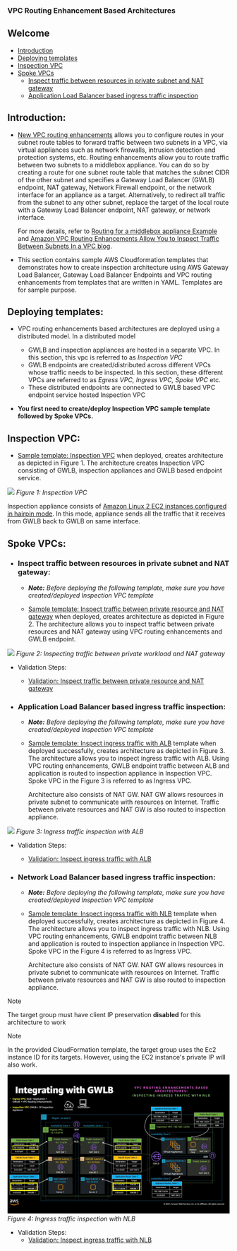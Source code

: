 ### VPC Routing Enhancement Based Architectures

## Welcome

* [Introduction](#introduction)
* [Deploying templates](#deploying-templates)
* [Inspection VPC](#inspection-vpc)
* [Spoke VPCs](#spoke-vpcs)
  * [Inspect traffic between resources in private subnet and NAT gateway](#inspect-traffic-between-resources-in-private-subnet-and-nat-gateway)
  * [Application Load Balancer based ingress traffic inspection](#application-load-balancer-based-ingress-traffic-inspection)

## Introduction:

* [New VPC routing enhancements](https://aws.amazon.com/about-aws/whats-new/2021/08/amazon-vpc-subnets/) allows you to configure routes in your subnet route tables to forward traffic between two subnets in a VPC, via virtual appliances such as network firewalls, intrusion detection and protection systems, etc. Routing enhancements allow you to route traffic between two subnets to a middlebox appliance. You can do so by creating a route for one subnet route table that matches the subnet CIDR of the other subnet and specifies a Gateway Load Balancer (GWLB) endpoint, NAT gateway, Network Firewall endpoint, or the network interface for an appliance as a target. Alternatively, to redirect all traffic from the subnet to any other subnet, replace the target of the local route with a Gateway Load Balancer endpoint, NAT gateway, or network interface.

  For more details, refer to [Routing for a middlebox appliance Example](https://docs.aws.amazon.com/vpc/latest/userguide/route-table-options.html#route-tables-appliance-routing) and [Amazon VPC Routing Enhancements Allow You to Inspect Traffic Between Subnets In a VPC blog](https://aws.amazon.com/blogs/aws/inspect-subnet-to-subnet-traffic-with-amazon-vpc-more-specific-routing/).

* This section contains sample AWS Cloudformation templates that demonstrates how to create inspection architecture using AWS Gateway Load Balancer, Gateway Load Balancer Endpoints and VPC routing enhancements from templates that are written in YAML. Templates are for sample purpose.

## Deploying templates:

* VPC routing enhancements based architectures are deployed using a distributed model. In a distributed model
  * GWLB and inspection appliances are hosted in a separate VPC. In this section, this vpc is referred to as *Inspection VPC*
  * GWLB endpoints are created/distributed across different VPCs whose traffic needs to be inspected. In this section, these different VPCs are referred to as *Egress VPC, Ingress VPC, Spoke VPC* etc.
  * These distributed endpoints are connected to GWLB based VPC endpoint service hosted Inspection VPC

* **You first need to create/deploy Inspection VPC sample template followed by Spoke VPCs.**

## Inspection VPC:

* [Sample template: Inspection VPC](templates/InspectionVpc.yaml) when deployed, creates architecture as depicted in Figure 1. The architecture creates Inspection VPC consisting of GWLB, inspection appliances and GWLB based endpoint service.

![](images/inspection_vpc.jpg)
*Figure 1: Inspection VPC*

Inspection appliance consists of [Amazon Linux 2 EC2 instances configured in hairpin mode](../../aws-cli/gwlb/configure_iptables_al2.md). In this mode, appliance sends all the traffic that it receives from GWLB back to GWLB on same interface.

## Spoke VPCs:

* ### Inspect traffic between resources in private subnet and NAT gateway:

  * ***Note:** Before deploying the following template, make sure you have created/deployed Inspection VPC template*

  * [Sample template: Inspect traffic between private resource and NAT gateway](templates/EgressVpcNatGw.yaml) when deployed, creates architecture as depicted in Figure 2. The architecture allows you to inspect traffic between private resources and NAT gateway using VPC routing enhancements and GWLB endpoint.

![](images/egress/egress_inspection_natgw_vpc_re_gwlbe.jpg)
*Figure 2: Inspecting traffic between private workload and NAT gateway*

  * Validation Steps:
    * [Validation: Inspect traffic between private resource and NAT gateway](EgressVpcNatGw.md)

* ### Application Load Balancer based ingress traffic inspection:

  * ***Note:** Before deploying the following template, make sure you have created/deployed Inspection VPC template*

  * [Sample template: Inspect ingress traffic with ALB](templates/IngressVpcAlb.yaml) template when deployed successfully, creates architecture as depicted in Figure 3. The architecture allows you to inspect ingress traffic with ALB. Using VPC routing enhancements, GWLB endpoint traffic between ALB and application is routed to inspection appliance in Inspection VPC. Spoke VPC in the Figure 3 is referred to as Ingress VPC.

    Architecture also consists of NAT GW. NAT GW allows resources in private subnet to communicate with resources on Internet. Traffic between private resources and NAT GW is also routed to inspection appliance.

![](images/ingress/ingress_inspection_elb_vpc_re_gwlbe.jpg)
*Figure 3: Ingress traffic inspection with ALB*

  * Validation Steps:
    * [Validation: Inspect ingress traffic with ALB](IngressVpcAlb.md)

* ### Network Load Balancer based ingress traffic inspection:

  * ***Note:** Before deploying the following template, make sure you have created/deployed Inspection VPC template*

  * [Sample template: Inspect ingress traffic with NLB](templates/IngressVpcNlb.yaml) template when deployed successfully, creates architecture as depicted in Figure 4. The architecture allows you to inspect ingress traffic with NLB. Using VPC routing enhancements, GWLB endpoint traffic between NLB and application is routed to inspection appliance in Inspection VPC. Spoke VPC in the Figure 4 is referred to as Ingress VPC.

    Architecture also consists of NAT GW. NAT GW allows resources in private subnet to communicate with resources on Internet. Traffic between private resources and NAT GW is also routed to inspection appliance.

> [!NOTE]
> The target group must have client IP preservation **disabled** for this architecture to work

> [!NOTE]
> In the provided CloudFormation template, the target group uses the Ec2 instance ID for its targets. However, using the EC2 instance's private IP will also work.

![ingress inspection with NLB for VPC routing enhancements with GWLBE](images/ingress-nlb/ingress_inspection_nlb_vpc_re_gwlbe.png)
*Figure 4: Ingress traffic inspection with NLB*

  * Validation Steps:
    * [Validation: Inspect ingress traffic with NLB](IngressVpcNlb.md)